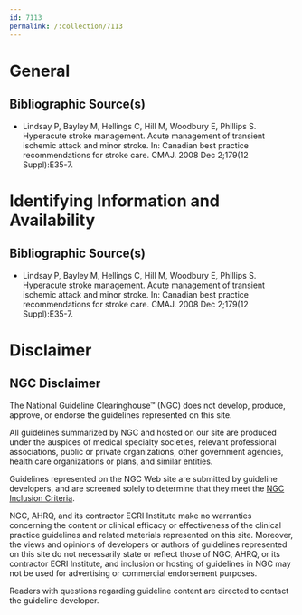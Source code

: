 ```yaml
---
id: 7113
permalink: /:collection/7113
---
```


# General

## Bibliographic Source(s)

- Lindsay P, Bayley M, Hellings C, Hill M, Woodbury E, Phillips S. Hyperacute stroke management. Acute management of transient ischemic attack and minor stroke. In: Canadian best practice recommendations for stroke care. CMAJ. 2008 Dec 2;179(12 Suppl):E35-7.

# Identifying Information and Availability

## Bibliographic Source(s)

- Lindsay P, Bayley M, Hellings C, Hill M, Woodbury E, Phillips S. Hyperacute stroke management. Acute management of transient ischemic attack and minor stroke. In: Canadian best practice recommendations for stroke care. CMAJ. 2008 Dec 2;179(12 Suppl):E35-7.

# Disclaimer

## NGC Disclaimer

The National Guideline Clearinghouse™ (NGC) does not develop, produce, approve, or endorse the guidelines represented on this site.

All guidelines summarized by NGC and hosted on our site are produced under the auspices of medical specialty societies, relevant professional associations, public or private organizations, other government agencies, health care organizations or plans, and similar entities.

Guidelines represented on the NGC Web site are submitted by guideline developers, and are screened solely to determine that they meet the [NGC Inclusion Criteria](/help-and-about/summaries/inclusion-criteria).

NGC, AHRQ, and its contractor ECRI Institute make no warranties concerning the content or clinical efficacy or effectiveness of the clinical practice guidelines and related materials represented on this site. Moreover, the views and opinions of developers or authors of guidelines represented on this site do not necessarily state or reflect those of NGC, AHRQ, or its contractor ECRI Institute, and inclusion or hosting of guidelines in NGC may not be used for advertising or commercial endorsement purposes.

Readers with questions regarding guideline content are directed to contact the guideline developer.

